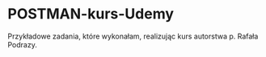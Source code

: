 # POSTMAN-kurs-Udemy
Przykładowe zadania, które wykonałam, realizując kurs autorstwa p. Rafała Podrazy.
